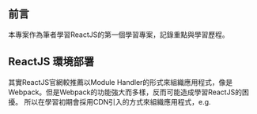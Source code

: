 ## 前言
本專案作為筆者學習ReactJS的第一個學習專案，記錄重點與學習歷程。

## ReactJS 環境部署
其實ReactJS官網較推薦以Module Handler的形式來組織應用程式，像是Webpack。但是Webpack的功能強大而多樣，反而可能造成學習ReactJS的困擾。
所以在學習初期會採用CDN引入的方式來組織應用程式，e.g. <script>的方式。
